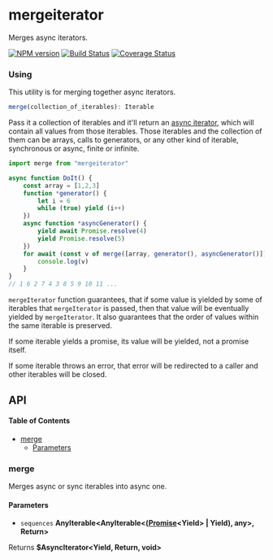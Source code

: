 # mergeiterator

Merges async iterators.

[![NPM version](https://img.shields.io/npm/v/mergeiterator.svg?style=flat-square)](https://npmjs.org/package/mergeiterator)
[![Build Status](https://img.shields.io/travis/vadzim/mergeiterator/master.svg?style=flat-square)](https://travis-ci.org/vadzim/mergeiterator)
[![Coverage Status](https://img.shields.io/codecov/c/github/vadzim/mergeiterator/master.svg?style=flat-square)](https://codecov.io/gh/vadzim/mergeiterator/branch/master)

### Using

This utility is for merging together async iterators.

```js
merge(collection_of_iterables): Iterable
```

Pass it a collection of iterables and it'll return an [async iterator](https://github.com/tc39/proposal-async-iteration), which will contain all values from those iterables. Those iterables and the collection of them can be arrays, calls to generators, or any other kind of iterable, synchronous or async, finite or infinite.

```javascript
import merge from "mergeiterator"

async function DoIt() {
	const array = [1,2,3]
	function *generator() {
		let i = 6
		while (true) yield (i++)
	})
	async function *asyncGenerator() {
		yield await Promise.resolve(4)
		yield Promise.resolve(5)
	})
	for await (const v of merge([array, generator(), asyncGenerator()])) {
		console.log(v)
	}
}
// 1 6 2 7 4 3 8 5 9 10 11 ...
```

`mergeIterator` function guarantees, that if some value is yielded by some of iterables that `mergeIterator` is passed, then that value will be eventually yielded by `mergeIterator`. It also guarantees that the order of values within the same iterable is preserved.

If some iterable yields a promise, its value will be yielded, not a promise itself.

If some iterable throws an error, that error will be redirected to a caller and other iterables will be closed.

## API

<!-- Generated by documentation.js. Update this documentation by updating the source code. -->

#### Table of Contents

-   [merge](#merge)
    -   [Parameters](#parameters)

### merge

Merges async or sync iterables into async one.

#### Parameters

-   `sequences` **AnyIterable&lt;AnyIterable&lt;([Promise](https://developer.mozilla.org/docs/Web/JavaScript/Reference/Global_Objects/Promise)&lt;Yield> | Yield), any>, Return>** 

Returns **$AsyncIterator&lt;Yield, Return, void>** 
